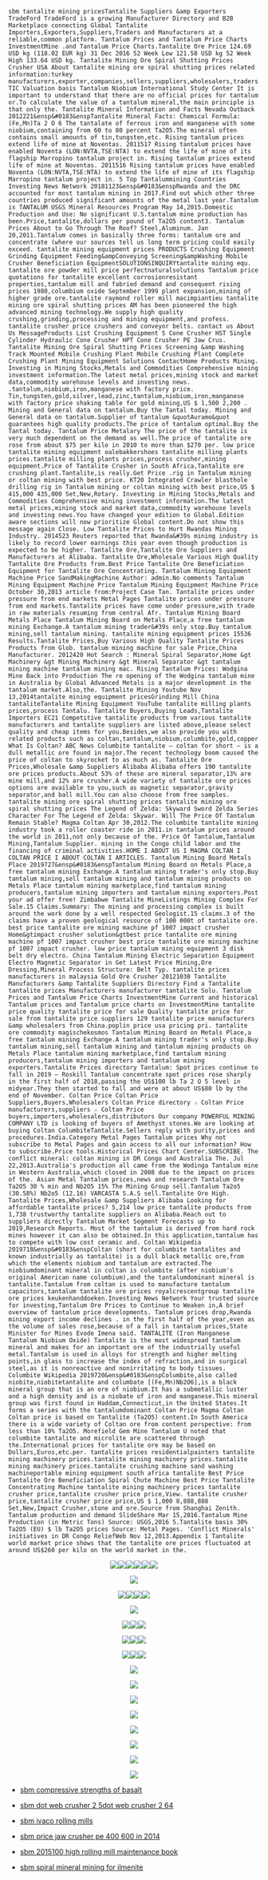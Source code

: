 
```
sbm tantalite mining pricesTantalite Suppliers &amp Exporters TradeFord TradeFord is a growing Manufacturer Directory and B2B Marketplace connecting Global Tantalite Importers,Exporters,Suppliers,Traders and Manufacturers at a reliable,common platform. Tantalum Prices and Tantalum Price Charts InvestmentMine .and Tantalum Price Charts.Tantalite Ore Price 124.69 USD kg (118.02 EUR kg) 31 Dec 2016 52 Week Low 121.58 USD kg 52 Week High 133.64 USD kg. Tantalite Mining Ore Spiral Shutting Prices Crusher USA About tantalite mining ore spiral shutting prices related information:turkey manufacturers,exporter,companies,sellers,suppliers,wholesalers,traders. TIC Valuation basis Tantalum Niobium International Study Center It is important to understand that there are no official prices for tantalum or.To calculate the value of a tantalum mineral,the main principle is that only the. Tantalite Mineral Information and Facts Nevada Outback 2012221&ensp&#0183&enspTantalite Mineral Facts: Chemical Formula: (Fe,Mn)Ta 2 O 6 The tantalate of ferrous iron and manganese with some niobium,containing from 60 to 80 percent Ta2O5.The mineral often contains small amounts of tin,tungsten,etc. Rising tantalum prices extend life of mine at Noventas. 2011517 Rising tantalum prices have enabled Noventa (LON:NVTA,TSE:NTA) to extend the life of mine of its flagship Marropino tantalum project in. Rising tantalum prices extend life of mine at Noventas. 2011516 Rising tantalum prices have enabled Noventa (LON:NVTA,TSE:NTA) to extend the life of mine of its flagship Marropino tantalum project in. 5 Top Tantalummining Countries Investing News Network 20181123&ensp&#0183&enspRwanda and the DRC accounted for most tantalum mining in 2017.Find out which other three countries produced significant amounts of the metal last year.Tantalum is TANTALUM USGS Mineral Resources Program May 14,2015.Domestic Production and Use: No significant U.S.tantalum mine production has been.Price,tantalite,dollars per pound of Ta2O5 content3. Tantalum Prices About to Go Through The Roof? Steel,Aluminum. Jan 20,2011.Tantalum comes in basically three forms: tantalum ore and concentrate (where our sources tell us long term pricing could easily exceed. tantalite mining equipment prices PRODUCTS Crushing Equipment Grinding Equipment Feeding&ampConveying Screening&ampWashing Mobile Crusher Beneficiation EquipmentSOLUTIONSINQUIRYtantalite mining equ. tantalite ore powder mill price perfectnaturalsolutions Tantalum price quotations for tantalite excellent corrosionresistant properties,tantalum mill and fabried demand and consequent rising prices 1980,columbium oxide September 1999 plant expansion,mining of higher grade ore.tantalite raymond roller mill macimpiantieu tantalite mining ore spiral shutting prices AM has been pioneered the high advanced mining technology.We supply high quality crushing,grinding,processing and mining equipment,and profess. tantalite crusher price crushers and conveyor belts. contact us About Us MessageProducts List Crushing Equipment S Cone Crusher HST Single Cylinder Hydraulic Cone Crusher HPT Cone Crusher PE Jaw Crus. Tantalite Mining Ore Spiral Shutting Prices Screening &amp Washing Track Mounted Mobile Crushing Plant Mobile Crushing Plant Complete Crushing Plant Mining Equipment Solutions ContactHome Products Mining. Investing in Mining Stocks,Metals and Commodities Comprehensive mining investment information.The latest metal prices,mining stock and market data,commodity warehouse levels and investing news. .tantalum,niobium,iron,manganese with factory price. Tin,tungsten,gold,silver,lead,zinc,tantalum,niobium,iron,manganese with factory price shaking table for gold mining,US $ 1,500 2,200 . Mining and General data on tantalum.Buy the Tantal today. Mining and General data on tantalum.Supplier of tantalum &quotAuramo&quot guarantees high quality products.The price of tantalum optimal.Buy the Tantal today. Tantalum Price Metalary The price of the tantalite is very much dependent on the demand as well.The price of tantalite ore rose from about $75 per kilo in 2010 to more than $270 per. low price tantalite mining equipment oalebakkershoes tantalite milling plants prices.tantalite milling plants prices,process crusher,mining equipment.Price of Tantalite Crusher in South Africa,Tantalite ore crushing plant.Tantalite,is really.Get Price .rig in Tantalum mining or coltan mining with best price. KT20 Integrated Crawler blasthole drilling rig in Tantalum mining or coltan mining with best price,US $ 415,000 435,000 Set,New,Rotary. Investing in Mining Stocks,Metals and Commodities Comprehensive mining investment information.The latest metal prices,mining stock and market data,commodity warehouse levels and investing news.You have changed your edition to Global.Edition aware sections will now prioritize Global content.Do not show this message again Close. Low Tantalite Prices to Hurt Rwandas Mining Industry. 2014523 Reuters reported that Rwanda&#39s mining industry is likely to record lower earnings this year even though production is expected to be higher. Tantalite Ore,Tantalite Ore Suppliers and Manufacturers at Alibaba. Tantalite Ore,Wholesale Various High Quality Tantalite Ore Products from.Best Price Tantalite Ore Beneficiation Equipment for Tantalite Ore Concentrating. Tantalum Mining Equipment Machine Price SandMakingMachine Author: admin.No comments Tantalum Mining Equipment Machine Price Tantalum Mining Equipment Machine Price October 30,2013 article from:Project Case Tan. Tantalite prices under pressure from end markets Metal Pages Tantalite prices under pressure from end markets.Tantalite prices have come under pressure,with trade in raw materials resuming from central Afr. Tantalum Mining Board Metals Place Tantalum Mining Board on Metals Place,a free tantalum mining Exchange.A tantalum mining trader&#39s only stop.Buy tantalum mining,sell tantalum mining. tantalite mining equipment prices 15536 Results.Tantalite Prices,Buy Various High Quality Tantalite Prices Products from Glob. tantalum mining machine for sale Price,China Manufacturer. 2012420 Hot Search : Mineral Spiral Separator,Home &gt Machinery &gt Mining Machinery &gt Mineral Separator &gt tantalum mining machine tantalum mining mac. Rising Tantalum Prices: Wodgina Mine Back into Production The re opening of the Wodgina tantalum mine in Australia by Global Advanced Metals is a major development in the tantalum market.Also,the. Tantalite Mining Youtube Nov 13,2014tantalite mining equipment pricesGrinding Mill China tantaliteTantalite Mining Equipment YouTube tantalite milling plants prices,process Tantalu. Tantalite Buyers,Buying Leads,Tantalite Importers EC21 Competitive tantalite products from various tantalite manufacturers and tantalite suppliers are listed above,please select quality and cheap items for you.Besides,we also provide you with related products such as coltan,tantalum,niobium,columbite,gold,copper What Is Coltan? ABC News Columbite tantalite — coltan for short — is a dull metallic ore found in major.The recent technology boom caused the price of coltan to skyrocket to as much as. Tantalite Ore Prices,Wholesale &amp Suppliers Alibaba Alibaba offers 190 tantalite ore prices products.About 53% of these are mineral separator,13% are mine mill,and 12% are crusher.A wide variety of tantalite ore prices options are available to you,such as magnetic separator,gravity separator,and ball mill.You can also choose from free samples. tantalite mining ore spiral shutting prices tantalite mining ore spiral shutting prices The Legend of Zelda: Skyward Sword Zelda Series Character For The Legend of Zelda: Skywar. Will The Price Of Tantalum Remain Stable? Magma Coltan Apr 30,2012.The columbite tantalite mining industry took a roller coaster ride in 2011.in tantalum prices around the world in 2011,not only because of the. Price Of Tantalum,Tantalum Mining,Tantalum Supplier. mining in the Congo child labor and the financing of criminal activities.HOME I ABOUT US I MAGMA COLTAN I COLTAN PRICE I ABOUT COLTAN I ARTICLES. Tantalum Mining Board Metals Place 2019727&ensp&#0183&enspTantalum Mining Board on Metals Place,a free tantalum mining Exchange.A tantalum mining trader's only stop.Buy tantalum mining,sell tantalum mining and tantalum mining products on Metals Place tantalum mining marketplace,find tantalum mining producers,tantalum mining importers and tantalum mining exporters.Post your ad offer free! Zimbabwe Tantalite MineListings Mining Complex For Sale.15 Claims.Summary: The mining and processing complex is built around the work done by a well respected Geologist.15 claims.3 of the claims have a proven geological resource of 100 000t of tantalite ore. best price tantalite ore mining machine pf 1007 impact crusher Home&gtimpact crusher solution&gtbest price tantalite ore mining machine pf 1007 impact crusher best price tantalite ore mining machine pf 1007 impact crusher. low price tantalum mining equipment 3 disk belt dry electro. China Tantalum Mining Electric Separation Equipment Electro Magnetic Separator in Get Latest Price Mining,Ore Dressing,Mineral Process Structure: Belt Typ. tantalite prices manufacturers in malaysia Gold Ore Crusher 20121030 Tantalite Manufacturers &amp Tantalite Suppliers Directory Find a Tantalite tantalite prices Manufacturers manufacturer tantalite Solu. Tantalum Prices and Tantalum Price Charts InvestmentMine Current and historical Tantalum prices and Tantalum price charts on InvestmentMine tantalite price quality tantalite price for sale Quality tantalite price for sale from tantalite price suppliers 129 tantalite price manufacturers &amp wholesalers from China.poplin price usa pricing pri. tantalite ore commodity magischekosmos Tantalum Mining Board on Metals Place,a free tantalum mining Exchange.A tantalum mining trader's only stop.Buy tantalum mining,sell tantalum mining and tantalum mining products on Metals Place tantalum mining marketplace,find tantalum mining producers,tantalum mining importers and tantalum mining exporters.Tantalite Prices directory Tantalum: Spot prices continue to fall in 2019 — Roskill Tantalum concentrate spot prices rose sharply in the first half of 2018,passing the US$100 lb Ta 2 O 5 level in midyear.They then started to fall and were at about US$80 lb by the end of November. Coltan Price Coltan Price Suppliers,Buyers,Wholesalers Coltan Price directory ☆ Coltan Price manufacturers,suppliers ☆ Coltan Price buyers,importers,wholesalers,distributors Our company POWERFUL MINING COMPANY LTD is looking of buyers of Amethyst stones.We are looking at buying Coltan ColumbiteTantalite.Sellers reply with purity,prices and procedures.India.Category Metal Pages Tantalum prices Why not subscribe to Metal Pages and gain access to all our information? How to subscribe.Price tools.Historical Prices Chart Center.SUBSCRIBE. The conflict mineral: coltan mining in DR Congo and Australia The. Jul 22,2013.Australia's production all came from the Wodinga Tantalum mine in Western Australia,which closed in 2008 due to the impact on prices of the. Asian Metal Tantalum prices,news and research Tantalum Ore Ta2O5 30 % min and Nb2O5 15% The Mining Group sell.Tantalum Ta2o5 (30.58%) Nb2o5 (12.16) VARCASTA S.A.S sell.Tantalite Ore High. Tantalite Prices,Wholesale &amp Suppliers Alibaba Looking for affordable tantalite prices? 5,214 low price tantalite products from 1,738 trustworthy tantalite suppliers on Alibaba.Reach out to suppliers directly Tantalum Market Segment Forecasts up to 2019,Research Reports. Most of the tantalum is derived from hard rock mines however it can also be obtained.In this application,tantalum has to compete with low cost ceramic and. Coltan Wikipedia 2019718&ensp&#0183&enspColtan (short for columbite tantalites and known industrially as tantalite) is a dull black metallic ore,from which the elements niobium and tantalum are extracted.The niobiumdominant mineral in coltan is columbite (after niobium's original American name columbium),and the tantalumdominant mineral is tantalite.Tantalum from coltan is used to manufacture tantalum capacitors,tantalum tantalite ore prices royalcrescentgroup tantalite ore prices keukenhanddoeken.Investing News Network Your trusted source for investing,Tantalum Ore Prices to Continue to Weaken in,A brief overview of tantalum price developments. Tantalum prices drop,Rwanda mining export income declines . in the first half of the year,even as the volume of sales rose,because of a fall in tantalum prices,State Minister for Mines Evode Imena said. TANTALITE (Iron Manganese Tantalum Niobium Oxide) Tantalite is the most widespread tantalum mineral and makes for an important ore of the industrially useful metal.Tantalum is used in alloys for strength and higher melting points,in glass to increase the index of refraction,and in surgical steel,as it is nonreactive and nonirritating to body tissues. Columbite Wikipedia 2019720&ensp&#0183&enspColumbite,also called niobite,niobitetantalite and columbate [(Fe,Mn)Nb2O6],is a black mineral group that is an ore of niobium.It has a submetallic luster and a high density and is a niobate of iron and manganese.This mineral group was first found in Haddam,Connecticut,in the United States.It forms a series with the tantalumdominant Coltan Price Magma Coltan Coltan price is based on Tantalite (Ta2O5) content.In South America there is a wide variety of Coltan ore from content perspective: from less than 10% Ta2O5. Morefield Gem Mine Tantalum U noted that columbite tantalite and microlite are scattered through the.International prices for tantalite ore may be based on Dollars,Euros,etc.per. tantalite prices residentialpainters tantalite mining machinery prices.tantalite mining machinery prices.tantalite mining machinery prices.tantalite crushing machine sand washing machineportable mining equipment south africa tantalite Best Price Tantalite Ore Beneficiation Spiral Chute Machine Best Price Tantalite Concentrating Machine tantalite mining machinery prices tantalite crusher price,tantalite crusher price price,View. tantalite crusher price,tantalite crusher price price,US $ 1,000 8,888,888 Set,New,Impact Crusher,stone and ore.Source from Shanghai Zenith. Tantalum production and demand SlideShare Mar 15,2016.Tantalum Mine Production (in Metric Tons) Source: USGS,2016 5.Tantalite basis 30% Ta2O5 (EU) $ lb Ta2O5 prices Source: Metal Pages. 'Conflict Minerals' initiatives in DR Congo ReliefWeb Nov 12,2013.Appendix 1 Tantalite world market price shows that the tantalite ore prices fluctuated at around US$260 per kilo on the world market in the. 
```

<div align="center">
  
<a rel="nofollow" href="https://m.shibang-china.com?f=github&k=sbm+tantalite+mining+prices"><img src="https://static.shibang-china.com/en/l.png"></a><img src="https://static.shibang-china.com/en/hw.png"><a rel="nofollow" href="https://m.shibang-china.com/product/?f=github&k=sbm+tantalite+mining+prices"><img src="https://static.shibang-china.com/en/p.png"></a><a rel="nofollow" href="https://m.shibang-china.com/cases/?f=github&k=sbm+tantalite+mining+prices"><img src="https://static.shibang-china.com/en/c.png"></a><a rel="nofollow" href="https://m.shibang-china.com/news/?f=github&k=sbm+tantalite+mining+prices"><img src="https://static.shibang-china.com/en/n.png"></a><a rel="nofollow" href="https://m.shibang-china.com?f=github&k=sbm+tantalite+mining+prices"><img src="https://static.shibang-china.com/en/m.png"></a>

<a rel="nofollow" href="https://m.shibang-china.com/product/?f=github&k=sbm+tantalite+mining+prices"><img src="https://static.shibang-china.com/en/b.jpg"></a>
  
<a rel="nofollow" href="https://m.shibang-china.com/solution-aggregate.html?f=github&k=sbm+tantalite+mining+prices"><img src="https://static.shibang-china.com/en/a.jpg"></a><a rel="nofollow" href="https://m.shibang-china.com/solution-mine.html?f=github&k=sbm+tantalite+mining+prices"><img src="https://static.shibang-china.com/en/m.jpg"></a><a rel="nofollow" href="https://m.shibang-china.com/solution-mill.html?f=github&k=sbm+tantalite+mining+prices"><img src="https://static.shibang-china.com/en/g.jpg"></a><a rel="nofollow" href="https://m.shibang-china.com/solution-epc.html?f=github&k=sbm+tantalite+mining+prices"><img src="https://static.shibang-china.com/en/e.jpg"></a>

<a rel="nofollow" href="https://m.shibang-china.com/product/?f=github&k=sbm+tantalite+mining+prices"><img src="https://static.shibang-china.com/en/a-p.png"></a>

<a rel="nofollow" href="https://m.shibang-china.com/product/crusher/c6x.html?f=github&k=sbm+tantalite+mining+prices"><img src="https://static.shibang-china.com/en/j.jpg"></a><a rel="nofollow" href="https://m.shibang-china.com/product/crusher/ci5x.html?f=github&k=sbm+tantalite+mining+prices"><img src="https://static.shibang-china.com/en/i.jpg"></a><a rel="nofollow" href="https://m.shibang-china.com/product/crusher/hst.html?f=github&k=sbm+tantalite+mining+prices"><img src="https://static.shibang-china.com/en/c.jpg"></a>

<a rel="nofollow" href="https://m.shibang-china.com/product/mill/mtw.html?f=github&k=sbm+tantalite+mining+prices"><img src="https://static.shibang-china.com/en/mtw.jpg"></a><a rel="nofollow" href="https://m.shibang-china.com/product/mill/scm.html?f=github&k=sbm+tantalite+mining+prices"><img src="https://static.shibang-china.com/en/scm.jpg"></a><a rel="nofollow" href="https://m.shibang-china.com/product/mill/lm.html?f=github&k=sbm+tantalite+mining+prices"><img src="https://static.shibang-china.com/en/lm.jpg"></a>

<a rel="nofollow" href="https://m.shibang-china.com/product/sand/vsi6x.html?f=github&k=sbm+tantalite+mining+prices"><img src="https://static.shibang-china.com/en/6x.jpg"></a><a rel="nofollow" href="https://m.shibang-china.com/product/sand/vu.html?f=github&k=sbm+tantalite+mining+prices"><img src="https://static.shibang-china.com/en/vu.jpg"></a><a rel="nofollow" href="https://m.shibang-china.com/product/mobile/klun.html?f=github&k=sbm+tantalite+mining+prices"><img src="https://static.shibang-china.com/en/k.jpg"></a>

<a rel="nofollow" href="https://m.shibang-china.com/cases/?f=github&k=sbm+tantalite+mining+prices"><img src="https://static.shibang-china.com/en/case.png"></a>

<a rel="nofollow" href="https://m.shibang-china.com/cases/aggregate/202.html?f=github&k=sbm+tantalite+mining+prices"><img src="https://static.shibang-china.com/en/c-1.jpg"></a>

<a rel="nofollow" href="https://m.shibang-china.com/cases/aggregate/203.html?f=github&k=sbm+tantalite+mining+prices"><img src="https://static.shibang-china.com/en/c-2.jpg"></a>

<a rel="nofollow" href="https://m.shibang-china.com/cases/mill/123.html?f=github&k=sbm+tantalite+mining+prices"><img src="https://static.shibang-china.com/en/c-3.jpg"></a>

<a rel="nofollow" href="https://m.shibang-china.com/contact_us.html?f=github&k=sbm+tantalite+mining+prices"><img src="https://static.shibang-china.com/en/contact.png"></a>

<a rel="nofollow" href="https://swt.shibang-china.com/?f=github&k=sbm+tantalite+mining+prices"><img src="https://static.shibang-china.com/en/chat.png"></a>

<a rel="nofollow" href="https://whatsapp.shibangsoft.com/WhatsApp.php?f=github&k=sbm+tantalite+mining+prices"><img src="https://static.shibang-china.com/en/whatsapp.png"></a>

<a rel="nofollow" href="https://m.shibang-china.com/?f=github&k=sbm+tantalite+mining+prices"><img src="https://static.shibang-china.com/en/website.png"></a>

</div>


* [sbm compressive strengths of basalt](sbm%20compressive%20strengths%20of%20basalt.md)

* [sbm dot web crusher 2 5dot web crusher 2 64](sbm%20dot%20web%20crusher%202%205dot%20web%20crusher%202%2064.md)

* [sbm ivaco rolling mills](sbm%20ivaco%20rolling%20mills.md)

* [sbm price jaw crusher pe 400 600 in 2014](sbm%20price%20jaw%20crusher%20pe%20400%20600%20in%202014.md)

* [sbm 2015100 high rolling mill maintenance book](sbm%202015100%20high%20rolling%20mill%20maintenance%20book.md)

* [sbm spiral mineral mining for ilmenite](sbm%20spiral%20mineral%20mining%20for%20ilmenite.md)